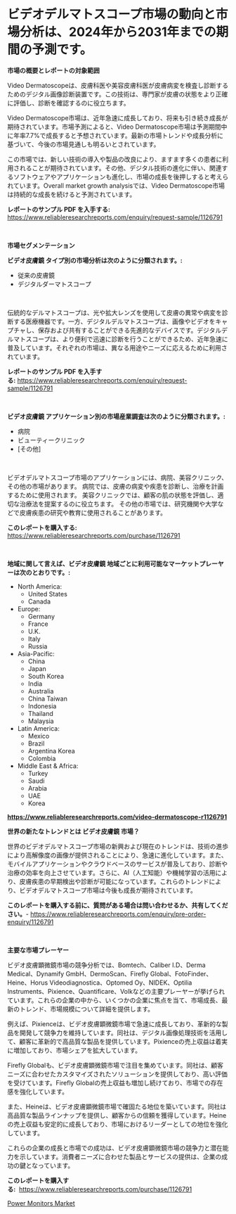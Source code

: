 <p><h1>ビデオデルマトスコープ市場の動向と市場分析は、2024年から2031年までの期間の予測です。</h1></p><p><strong>市場の概要とレポートの対象範囲</strong></p>
<p><p>Video Dermatoscopeは、皮膚科医や美容皮膚科医が皮膚病変を検査し診断するためのデジタル画像診断装置です。この技術は、専門家が皮膚の状態をより正確に評価し、診断を確認するのに役立ちます。</p><p>Video Dermatoscope市場は、近年急速に成長しており、将来も引き続き成長が期待されています。市場予測によると、Video Dermatoscope市場は予測期間中に年率7.7%で成長すると予想されています。最新の市場トレンドや成長分析に基づいて、今後の市場見通しも明るいとされています。</p><p>この市場では、新しい技術の導入や製品の改良により、ますます多くの患者に利用されることが期待されています。その他、デジタル技術の進化に伴い、関連するソフトウェアやアプリケーションも進化し、市場の成長を後押しすると考えられています。Overall market growth analysisでは、Video Dermatoscope市場は持続的な成長を続けると予測されています。</p></p>
<p><strong>レポートのサンプル PDF を入手する:</strong> <a href="https://www.reliableresearchreports.com/enquiry/request-sample/1126791">https://www.reliableresearchreports.com/enquiry/request-sample/1126791</a></p>
<p>&nbsp;</p>
<p><strong>市場セグメンテーション</strong></p>
<p><strong>ビデオ皮膚鏡 タイプ別の市場分析は次のように分類されます。:</strong></p>
<p><ul><li>従来の皮膚鏡</li><li>デジタルダーマトスコープ</li></ul></p>
<p>&nbsp;</p>
<p><p>伝統的なデルマトスコープは、光や拡大レンズを使用して皮膚の異常や病変を診断する医療機器です。一方、デジタルデルマトスコープは、画像やビデオをキャプチャし、保存および共有することができる先進的なデバイスです。デジタルデルマトスコープは、より便利で迅速に診断を行うことができるため、近年急速に普及しています。それぞれの市場は、異なる用途やニーズに応えるために利用されています。</p></p>
<p><strong>レポートのサンプル PDF を入手する:</strong>&nbsp;<a href="https://www.reliableresearchreports.com/enquiry/request-sample/1126791">https://www.reliableresearchreports.com/enquiry/request-sample/1126791</a></p>
<p>&nbsp;</p>
<p><strong> ビデオ皮膚鏡 アプリケーション別の市場産業調査は次のように分類されます。:</strong></p>
<p><ul><li>病院</li><li>ビューティークリニック</li><li>[その他]</li></ul></p>
<p>&nbsp;</p>
<p><p>ビデオデルマトスコープ市場のアプリケーションには、病院、美容クリニック、その他の市場があります。 病院では、皮膚の病変や疾患を診断し、治療を計画するために使用されます。 美容クリニックでは、顧客の肌の状態を評価し、適切な治療法を提案するのに役立ちます。 その他の市場では、研究機関や大学などで皮膚疾患の研究や教育に使用されることがあります。</p></p>
<p><strong>このレポートを購入する:</strong>&nbsp; <a href="https://www.reliableresearchreports.com/purchase/1126791">https://www.reliableresearchreports.com/purchase/1126791</a></p>
<p>&nbsp;</p>
<p><strong>地域に関して言えば、ビデオ皮膚鏡 地域ごとに利用可能なマーケットプレーヤーは次のとおりです。:</strong></p>
<p><ul>
    <li>
        North America:
        <ul>
            <li>United States</li>
            <li>Canada</li>
        </ul>
    </li>
    <li>
        Europe:
        <ul>
            <li>Germany</li>
            <li>France</li>
            <li>U.K.</li>
            <li>Italy</li>
            <li>Russia</li>
        </ul>
    </li>
    <li>
        Asia-Pacific:
        <ul>
            <li>China</li>
            <li>Japan</li>
            <li>South Korea</li>
            <li>India</li>
            <li>Australia</li>
            <li>China Taiwan</li>
            <li>Indonesia</li>
            <li>Thailand</li>
            <li>Malaysia</li>
        </ul>
    </li>
    <li>
        Latin America:
        <ul>
            <li>Mexico</li>
            <li>Brazil</li>
            <li>Argentina Korea</li>
            <li>Colombia</li>
        </ul>
    </li>
    <li>
        Middle East & Africa:
        <ul>
            <li>Turkey</li>
            <li>Saudi</li>
            <li>Arabia</li>
            <li>UAE</li>
            <li>Korea</li>
        </ul>
    </li>
    </ul></p>
<p><strong><a href="https://www.reliableresearchreports.com/video-dermatoscope-r1126791">https://www.reliableresearchreports.com/video-dermatoscope-r1126791</a></strong>&nbsp;</p>
<p><strong>世界の新たなトレンドとは ビデオ皮膚鏡 市場？</strong></p>
<p><p>世界のビデオデルマトスコープ市場の新興および現在のトレンドは、技術の進歩により高解像度の画像が提供されることにより、急速に進化しています。また、モバイルアプリケーションやクラウドベースのサービスが普及しており、診断や治療の効率を向上させています。さらに、AI（人工知能）や機械学習の活用により、皮膚疾患の早期検出や診断が可能になっています。これらのトレンドにより、ビデオデルマトスコープ市場は今後も成長が期待されています。</p></p>
<p><strong>このレポートを購入する前に、質問がある場合は問い合わせるか、共有してください。</strong>- <a href="https://www.reliableresearchreports.com/enquiry/pre-order-enquiry/1126791">https://www.reliableresearchreports.com/enquiry/pre-order-enquiry/1126791</a></p>
<p>&nbsp;</p>
<p><strong>主要な市場プレーヤー</strong></p>
<p><p>ビデオ皮膚顕微鏡市場の競争分析では、Bomtech、Caliber I.D、Derma Medical、Dynamify GmbH、DermoScan、Firefly Global、FotoFinder、Heine、Horus Videodiagnostica、Optomed Oy、NIDEK、Optilia Instruments、Pixience、Quantificare、Volkなどの主要プレーヤーが挙げられています。これらの企業の中から、いくつかの企業に焦点を当て、市場成長、最新のトレンド、市場規模について詳細を提供します。</p><p>例えば、Pixienceは、ビデオ皮膚顕微鏡市場で急速に成長しており、革新的な製品を開発して競争力を維持しています。同社は、デジタル画像処理技術を活用して、顧客に革新的で高品質な製品を提供しています。Pixienceの売上収益は着実に増加しており、市場シェアを拡大しています。</p><p>Firefly Globalも、ビデオ皮膚顕微鏡市場で注目を集めています。同社は、顧客ニーズに合わせたカスタマイズされたソリューションを提供しており、高い評価を受けています。Firefly Globalの売上収益も増加し続けており、市場での存在感を強化しています。</p><p>また、Heineは、ビデオ皮膚顕微鏡市場で確固たる地位を築いています。同社は高品質な製品ラインナップを提供し、顧客からの信頼を獲得しています。Heineの売上収益も安定的に成長しており、市場におけるリーダーとしての地位を強化しています。</p><p>これらの企業の成長と市場での成功は、ビデオ皮膚顕微鏡市場の競争力と潜在能力を示しています。消費者ニーズに合わせた製品とサービスの提供は、企業の成功の鍵となっています。</p></p>
<p><strong>このレポートを購入する:</strong>&nbsp;&nbsp;<a href="https://www.reliableresearchreports.com/purchase/1126791">https://www.reliableresearchreports.com/purchase/1126791</a></p>
<p><p><a href="https://picayune-night-cbd.notion.site/Power-Monitors-Market-Analysis-Its-CAGR-Market-Segmentation-and-Global-Industry-Overview-3c133785d4b24671ad2b05465c977898">Power Monitors Market</a></p></p>